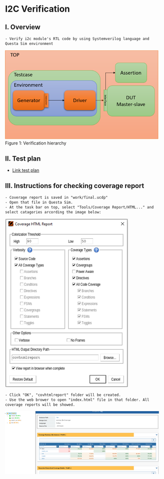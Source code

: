 # I2C Verification
## I. Overview
    - Verify i2c module's RTL code by using Systemverilog language and Questa Sim environment
![block diagram verification](illlustration_image/block.png)
Figure 1: Verification hierarchy
## II. Test plan 
- [Link test plan](https://docs.google.com/spreadsheets/d/1tK4Wvbe__ZDq5PuG14L_p0yJ2tXGeZJl2Gx0qoWsU2A/edit#gid=0)
## III. Instructions for checking coverage report
    - Coverage report is saved in "work/final.ucdp"
    - Open that file in Questa Sim.
    - At the task bar on top, select "Tools/Coverage Report/HTML..." and select catagories arcording the image below: 
![alt text](illlustration_image/image-1.png)

    - Click "OK", "covhtmlreport" folder will be created. 
    - Use the web brower to open "index.html" file in that folder. All coverage reports will be showed.
![alt text](illlustration_image/image.png)